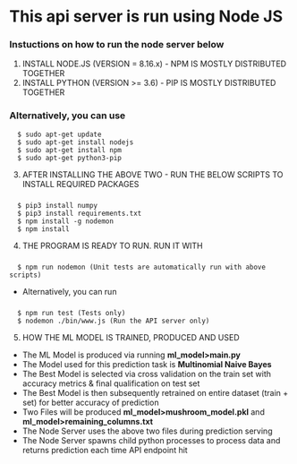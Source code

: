 # This api server is run using Node JS

### Instuctions on how to run the node server below

1. INSTALL NODE.JS (VERSION = 8.16.x) - NPM IS MOSTLY DISTRIBUTED TOGETHER
2. INSTALL PYTHON (VERSION >= 3.6) - PIP IS MOSTLY DISTRIBUTED TOGETHER
### Alternatively, you can use
      $ sudo apt-get update
      $ sudo apt-get install nodejs
      $ sudo apt-get install npm
      $ sudo apt-get python3-pip

3. AFTER INSTALLING THE ABOVE TWO - RUN THE BELOW SCRIPTS TO INSTALL REQUIRED PACKAGES<br/>
###
      $ pip3 install numpy
      $ pip3 install requirements.txt
      $ npm install -g nodemon
      $ npm install 

4. THE PROGRAM IS READY TO RUN. RUN IT WITH <br/>
###
      $ npm run nodemon (Unit tests are automatically run with above scripts)
+ Alternatively, you can run <br/>
 ###
      $ npm run test (Tests only)
      $ nodemon ./bin/www.js (Run the API server only)

5. HOW THE ML MODEL IS TRAINED, PRODUCED AND USED

+ The ML Model is produced via running **ml_model>main.py**
+ The Model used for this prediction task is **Multinomial Naive Bayes**
+ The Best Model is selected via cross validation on the train set with accuracy metrics & final qualification on test set 
+ The Best Model is then subsequently retrained on entire dataset (train + set) for better accuracy of prediction
+ Two Files will be produced **ml_model>mushroom_model.pkl** and **ml_model>remaining_columns.txt** 
+ The Node Server uses the above two files during prediction serving
+ The Node Server spawns child python processes to process data and returns prediction each time API endpoint hit
